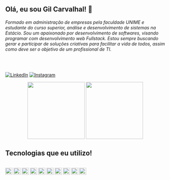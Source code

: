 ## Olá, eu sou Gil Carvalhal! 🤙
###### Formado em administração de empresas pela faculdade UNIME e estudante do curso superior, análise e desenvolvimento de sistemas na Estácio. Sou um apaixonado por desenvolvimento de softwares, visando programar com desenvolvimento web Fullstack. Estou sempre buscando gerar e participar de soluções criativas para facilitar a vida de todos, assim como deve ser o objetivo de um profissional de TI.

<br/>

[![LinkedIn](https://img.shields.io/badge/LinkedIn-0077B5?style=for-the-badge&logo=linkedin&logoColor=white)](https://www.linkedin.com/in/gilberto-carvalhal/) 
[![Instagram](https://img.shields.io/badge/Instagram-E4405F?style=for-the-badge&logo=instagram&logoColor=white)](https://www.instagram.com/gilcarvalhal1/)

 
 <div align="center">
 <a href="https://github.com/GilCarvalhal"></a>
  <img height="180px" src="https://github-readme-stats.vercel.app/api/top-langs/?username=GilCarvalhal&layout=compact&show_icons=true&theme=highcontrast&https://github.com/GilCarvalhal/github-readme-stats">
  <img height="180px" src="https://github-readme-stats.vercel.app/api?username=GilCarvalhal&show_icons=true&theme=highcontrast&https://github.com/GilCarvalhal/github-readme-stats">
 </div>


## Tecnologias que eu utilizo!

<div style="display: inline_block"><br/>
<img align="center" height="22px" alt="JAVA" src="https://img.shields.io/badge/Java-ED8B00?style=for-the-badge&logo=openjdk&logoColor=white"/>
<img align="center" height="22px" alt="SPRINGBOOT" src="https://img.shields.io/badge/Spring-6DB33F?style=for-the-badge&logo=spring&logoColor=white"/>
 <img align="center" height="22px" alt="ANGULAR" src="https://img.shields.io/badge/Angular-DD0031?style=for-the-badge&logo=angular&logoColor=white"/>
<img align="center" height="22px" alt="JAVASCRIPT" src="https://img.shields.io/badge/JavaScript-323330?style=for-the-badge&logo=javascript&logoColor=F7DF1E"/>
 <img align="center" height="22px" alt="TYPESCRIPT" src="https://img.shields.io/badge/TypeScript-007ACC?style=for-the-badge&logo=typescript&logoColor=white"/>
<img align="center" height="22px" alt="HTML5" src="https://img.shields.io/badge/HTML5-E34F26?style=for-the-badge&logo=html5&logoColor=white"/>
<img align="center" height="22px" alt="CSS3" src="https://img.shields.io/badge/CSS3-1572B6?style=for-the-badge&logo=css3&logoColor=white"/>
 <img align="center" height="22px" alt="MYSQL" src="https://img.shields.io/badge/MySQL-00000F?style=for-the-badge&logo=mysql&logoColor=white"/>
<img align="center" height="22px" alt="POSTGRESQL" src="https://img.shields.io/badge/PostgreSQL-316192?style=for-the-badge&logo=postgresql&logoColor=white"/>
<img align="center" height="22px" alt="MONGODB" src="https://img.shields.io/badge/MongoDB-4EA94B?style=for-the-badge&logo=mongodb&logoColor=white"/>
</div><br/>



 
